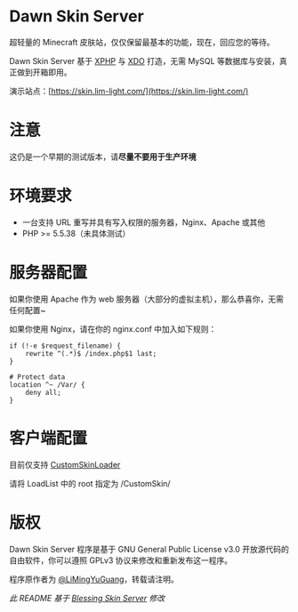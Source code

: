 # Dawn Skin Server

超轻量的 Minecraft 皮肤站，仅仅保留最基本的功能，现在，回应您的等待。

Dawn Skin Server 基于 [XPHP](https://github.com/xtlsoft/XPHP) 与 [XDO](https://github.com/xtlsoft/XDO) 打造，无需 MySQL 等数据库与安装，真正做到开箱即用。

演示站点：[https://skin.lim-light.com/](https://skin.lim-light.com/)

# 注意

这仍是一个早期的测试版本，请**尽量不要用于生产环境**

# 环境要求

- 一台支持 URL 重写并具有写入权限的服务器，Nginx、Apache 或其他
- PHP >= 5.5.38（未具体测试）

# 服务器配置

如果你使用 Apache 作为 web 服务器（大部分的虚拟主机），那么恭喜你，无需任何配置~

如果你使用 Nginx，请在你的 nginx.conf 中加入如下规则：
```
if (!-e $request_filename) {
    rewrite ^(.*)$ /index.php$1 last;
}

# Protect data
location ^~ /Var/ {
    deny all;
}
```

# 客户端配置

目前仅支持 [CustomSkinLoader](https://github.com/xfl03/MCCustomSkinLoader)

请将 LoadList 中的 root 指定为 /CustomSkin/

# 版权

Dawn Skin Server 程序是基于 GNU General Public License v3.0 开放源代码的自由软件，你可以遵照 GPLv3 协议来修改和重新发布这一程序。

程序原作者为 [@LiMingYuGuang](https://emiria.moe/)，转载请注明。

*此 README 基于 [Blessing Skin Server](https://github.com/printempw/blessing-skin-server) 修改*
